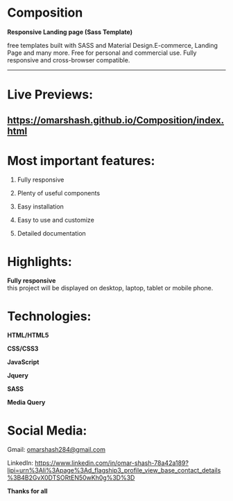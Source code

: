# Composition
**Responsive Landing page (Sass Template)**

free templates built with SASS and Material Design.E-commerce, Landing Page and many more. Free for personal and commercial use. Fully responsive and cross-browser compatible.

________

# Live Previews:

## https://omarshash.github.io/Composition/index.html

# Most important features:

1. Fully responsive

2. Plenty of useful components

3. Easy installation

4. Easy to use and customize

5. Detailed documentation

# Highlights:

**Fully responsive**  
this project will be displayed on desktop, laptop, tablet or mobile phone.

# Technologies:

**HTML/HTML5**

**CSS/CSS3**

**JavaScript**

**Jquery**

**SASS**

**Media Query**

# Social Media:  

Gmail: omarshash284@gmail.com

LinkedIn: https://www.linkedin.com/in/omar-shash-78a42a189?lipi=urn%3Ali%3Apage%3Ad_flagship3_profile_view_base_contact_details%3B4B2GvX0DTSORtEN50wKh0g%3D%3D

**Thanks for all**
